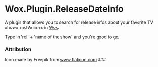 # Wox.Plugin.ReleaseDateInfo

A plugin that allows you to search for release infos about your favorite TV shows and Animes in [Wox](http://getwox.com).

Type in 'rel' + 'name of the show' and you're good to go.


### Attribution ###
Icon made by Freepik from www.flaticon.com ###
